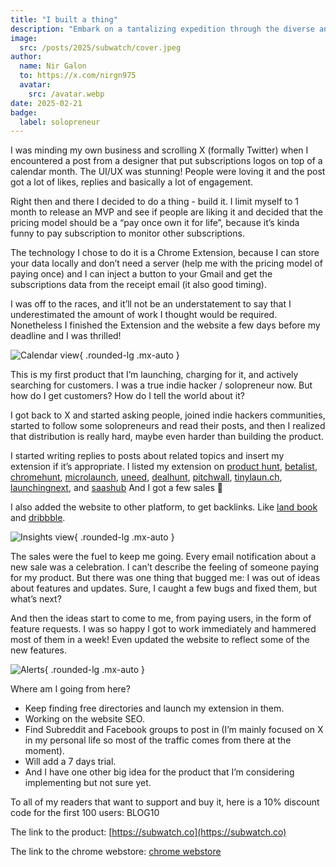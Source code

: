```yaml
---
title: "I built a thing"
description: "Embark on a tantalizing expedition through the diverse and enchanting flavors of Asia "
image:
  src: /posts/2025/subwatch/cover.jpeg
author:
  name: Nir Galon
  to: https://x.com/nirgn975
  avatar:
    src: /avatar.webp
date: 2025-02-21
badge:
  label: solopreneur
---
```


I was minding my own business and scrolling X (formally Twitter) when I encountered a post from a designer that put subscriptions logos on top of a calendar month. The UI/UX was stunning! People were loving it and the post got a lot of likes, replies and basically a lot of engagement.

Right then and there I decided to do a thing - build it. I limit myself to 1 month to release an MVP and see if people are liking it and decided that the pricing model should be a “pay once own it for life”, because it’s kinda funny to pay subscription to monitor other subscriptions.

The technology I chose to do it is a Chrome Extension, because I can store your data locally and don’t need a server (help me with the pricing model of paying once) and I can inject a button to your Gmail and get the subscriptions data from the receipt email (it also good timing).

I was off to the races, and it’ll not be an understatement to say that I underestimated the amount of work I thought would be required. Nonetheless I finished the Extension and the website a few days before my deadline and I was thrilled!

![Calendar view](/posts/2025/subwatch/demo-1.jpg){ .rounded-lg .mx-auto }

This is my first product that I’m launching, charging for it, and actively searching for customers. I was a true indie hacker / solopreneur now. But how do I get customers? How do I tell the world about it?

I got back to X and started asking people, joined indie hackers communities, started to follow some solopreneurs and read their posts, and then I realized that distribution is really hard, maybe even harder than building the product.

I started writing replies to posts about related topics and insert my extension if it’s appropriate. I listed my extension on [product hunt](https://www.producthunt.com/products/subwatch-3), [betalist](https://betalist.com/startups/subwatch), [chromehunt](https://www.chromehunt.app/extensions/subwatch), [microlaunch](https://microlaunch.net/p/subwatch-fd4fd5), [uneed](https://www.uneed.best), [dealhunt](https://dealhunt.cc), [pitchwall](https://pitchwall.co), [tinylaun.ch](https://www.tinylaun.ch), [launchingnext](https://www.launchingnext.com), and [saashub](https://www.saashub.com/subwatch-co-alternatives) And I got a few sales 🥳

I also added the website to other platform, to get backlinks. Like [land book](https://land-book.com/websites/74241-subwatch-subwatch-website) and [dribbble](https://dribbble.com/shots/25671033-Subwatch-Turn-subscription-chaos-into-financial-harmony).

![Insights view](/posts/2025/subwatch/demo-2.jpg){ .rounded-lg .mx-auto }

The sales were the fuel to keep me going. Every email notification about a new sale was a celebration. I can’t describe the feeling of someone paying for my product. But there was one thing that bugged me: I was out of ideas about features and updates. Sure, I caught a few bugs and fixed them, but what’s next?

And then the ideas start to come to me, from paying users, in the form of feature requests. I was so happy I got to work immediately and hammered most of them in a week! Even updated the website to reflect some of the new features.

![Alerts](/posts/2025/subwatch/demo-3.jpg){ .rounded-lg .mx-auto }

Where am I going from here?

- Keep finding free directories and launch my extension in them.
- Working on the website SEO.
- Find Subreddit and Facebook groups to post in (I’m mainly focused on X in my personal life so most of the traffic comes from there at the moment).
- Will add a 7 days trial.
- And I have one other big idea for the product that I’m considering implementing but not sure yet.

To all of my readers that want to support and buy it, here is a 10% discount code for the first 100 users: BLOG10

The link to the product: [https://subwatch.co](https://subwatch.co)

The link to the chrome webstore: [chrome webstore](https://chromewebstore.google.com/detail/subwatch/fnbokglphlnngocknlhgbjcpgjjboeie)
